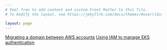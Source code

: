 ```yaml
---
# Feel free to add content and custom Front Matter to this file.
# To modify the layout, see https://jekyllrb.com/docs/themes/#overriding-theme-defaults

layout: page 
---
```


[Migrating a domain between AWS accounts](/_posts/2022-11-09-migrate-domain-between-aws-accounts)
[Using IAM to manage EKS authentication](Using_IAM_to_manage_EKS_authentication)

